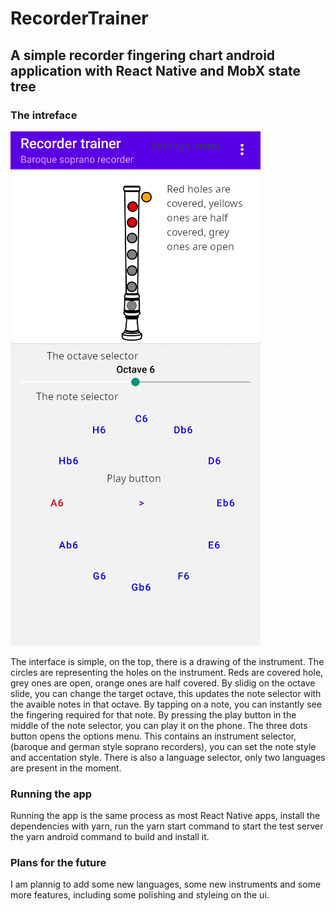 # RecorderTrainer
## A simple recorder fingering chart android application with React Native and MobX state tree

### The intreface
![recorder-instructions](https://github.com/AttilaVargaw/RecorderTrainer/blob/main/recorder_instructions.png)

The interface is simple, on the top, there is a drawing of the instrument. The circles are representing the holes on the instrument. Reds are covered hole, grey ones are open, orange ones are half covered. By slidig on the octave slide, you can change the target octave, this updates the note selector with the avaible notes in that octave. By tapping on a note, you can instantly see the fingering required for that note. By pressing the play button in the middle of the note selector, you can play it on the phone.
The three dots button opens the options menu. This contains an instrument selector, (baroque and german style soprano recorders), you can set the note style and accentation style. There is also a language selector, only two languages are present in the moment.

### Running the app
Running the app is the same process as most React Native apps, install the dependencies with yarn, run the yarn start command to start the test server the yarn android command to build and install it.

### Plans for the future
I am plannig to add some new languages, some new instruments and some more features, including some polishing and styleing on the ui.
